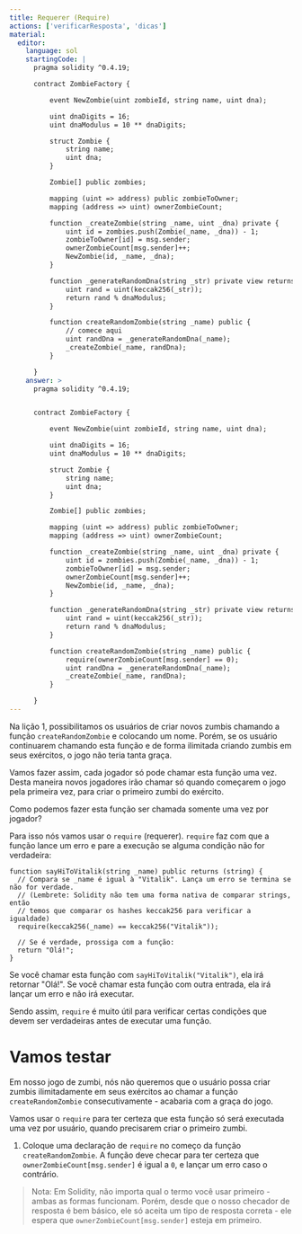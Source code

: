 ```yaml
---
title: Requerer (Require)
actions: ['verificarResposta', 'dicas']
material:
  editor:
    language: sol
    startingCode: |
      pragma solidity ^0.4.19;

      contract ZombieFactory {

          event NewZombie(uint zombieId, string name, uint dna);

          uint dnaDigits = 16;
          uint dnaModulus = 10 ** dnaDigits;

          struct Zombie {
              string name;
              uint dna;
          }

          Zombie[] public zombies;

          mapping (uint => address) public zombieToOwner;
          mapping (address => uint) ownerZombieCount;

          function _createZombie(string _name, uint _dna) private {
              uint id = zombies.push(Zombie(_name, _dna)) - 1;
              zombieToOwner[id] = msg.sender;
              ownerZombieCount[msg.sender]++;
              NewZombie(id, _name, _dna);
          }

          function _generateRandomDna(string _str) private view returns (uint) {
              uint rand = uint(keccak256(_str));
              return rand % dnaModulus;
          }

          function createRandomZombie(string _name) public {
              // comece aqui
              uint randDna = _generateRandomDna(_name);
              _createZombie(_name, randDna);
          }

      }
    answer: >
      pragma solidity ^0.4.19;


      contract ZombieFactory {

          event NewZombie(uint zombieId, string name, uint dna);

          uint dnaDigits = 16;
          uint dnaModulus = 10 ** dnaDigits;

          struct Zombie {
              string name;
              uint dna;
          }

          Zombie[] public zombies;

          mapping (uint => address) public zombieToOwner;
          mapping (address => uint) ownerZombieCount;

          function _createZombie(string _name, uint _dna) private {
              uint id = zombies.push(Zombie(_name, _dna)) - 1;
              zombieToOwner[id] = msg.sender;
              ownerZombieCount[msg.sender]++;
              NewZombie(id, _name, _dna);
          }

          function _generateRandomDna(string _str) private view returns (uint) {
              uint rand = uint(keccak256(_str));
              return rand % dnaModulus;
          }

          function createRandomZombie(string _name) public {
              require(ownerZombieCount[msg.sender] == 0);
              uint randDna = _generateRandomDna(_name);
              _createZombie(_name, randDna);
          }

      }
---
```


Na lição 1, possibilitamos os usuários de criar novos zumbis chamando a função `createRandomZombie` e colocando um nome. Porém, se os usuário continuarem chamando esta função e de forma ilimitada criando zumbis em seus exércitos, o jogo não teria tanta graça.

Vamos fazer assim, cada jogador só pode chamar esta função uma vez. Desta maneira novos jogadores irão chamar só quando começarem o jogo pela primeira vez, para criar o primeiro zumbi do exército.

Como podemos fazer esta função ser chamada somente uma vez por jogador?

Para isso nós vamos usar o `require` (requerer). `require` faz com que a função lance um erro e pare a execução se alguma condição não for verdadeira:

```
function sayHiToVitalik(string _name) public returns (string) {
  // Compara se _name é igual à "Vitalik". Lança um erro se termina se não for verdade.
  // (Lembrete: Solidity não tem uma forma nativa de comparar strings, então
  // temos que comparar os hashes keccak256 para verificar a igualdade)
  require(keccak256(_name) == keccak256("Vitalik"));

  // Se é verdade, prossiga com a função:
  return "Olá!";
}
```

Se você chamar esta função com `sayHiToVitalik("Vitalik")`, ela irá retornar "Olá!". Se você chamar esta função com outra entrada, ela irá lançar um erro e não irá executar.

Sendo assim, `require` é muito útil para verificar certas condições que devem ser verdadeiras antes de executar uma função.

# Vamos testar

Em nosso jogo de zumbi, nós não queremos que o usuário possa criar zumbis ilimitadamente em seus exércitos ao chamar a função `createRandomZombie` consecutivamente - acabaria com a graça do jogo.

Vamos usar o `require` para ter certeza que esta função só será executada uma vez por usuário, quando precisarem criar o primeiro zumbi.

1. Coloque uma declaração de `require` no começo da função `createRandomZombie`. A função deve checar para ter certeza que `ownerZombieCount[msg.sender]` é igual a `0`, e lançar um erro caso o contrário.

> Nota: Em Solidity, não importa qual o termo você usar primeiro - ambas as formas funcionam. Porém, desde que o nosso checador de resposta é bem básico, ele só aceita um tipo de resposta correta - ele espera que `ownerZombieCount[msg.sender]` esteja em primeiro.
